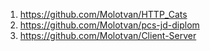 1. https://github.com/Molotvan/HTTP_Cats
2. https://github.com/Molotvan/pcs-jd-diplom
3. https://github.com/Molotvan/Client-Server
